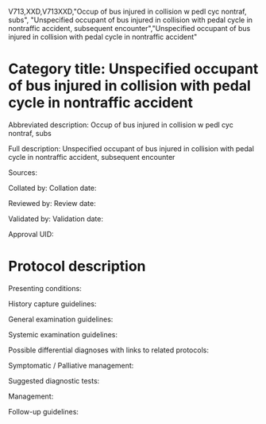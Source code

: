 V713,XXD,V713XXD,"Occup of bus injured in collision w pedl cyc nontraf, subs", "Unspecified occupant of bus injured in collision with pedal cycle in nontraffic accident, subsequent encounter","Unspecified occupant of bus injured in collision with pedal cycle in nontraffic accident"
# Category title: Unspecified occupant of bus injured in collision with pedal cycle in nontraffic accident

Abbreviated description: Occup of bus injured in collision w pedl cyc nontraf, subs

Full description: Unspecified occupant of bus injured in collision with pedal cycle in nontraffic accident, subsequent encounter

Sources:

Collated by:
Collation date:

Reviewed by:
Review date:

Validated by:
Validation date:

Approval UID:

# Protocol description

Presenting conditions:

History capture guidelines:

General examination guidelines:

Systemic examination guidelines:

Possible differential diagnoses with links to related protocols:

Symptomatic / Palliative management:

Suggested diagnostic tests:

Management:

Follow-up guidelines:
